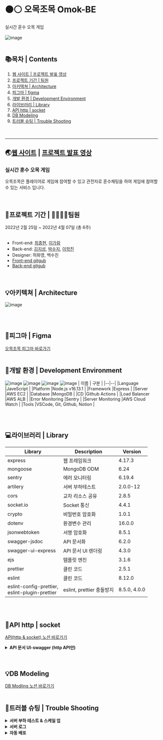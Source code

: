  # :black_circle::white_circle: 오목조목 Omok-BE 
실시간 훈수 오목 게임 <br>
<br>
![image](https://user-images.githubusercontent.com/84648177/162130022-7a8879ce-532c-491a-8569-8c2c76fc4d72.png)
<br><br>

## 📚목차   |  Contents
1. [웹 사이트 | 프로젝트 발표 영상](#웹-사이트---프로젝트-발표-영상)
2. [프로젝트 기간 | 팀원](#프로젝트-기간----팀원)
3. [아키텍쳐 | Architecture](#아키텍쳐----architecture)
4. [피그마 | figma](#피그마--figma)
5. [개발 환경 | Development Environment](#개발-환경--development-environment)
6. [라이브러리 | Library](#라이브러리----library)
7. [API http | socket](#api-http---socket)
8. [DB Modeling](#db-modeling)
9. [트러블 슈팅 | Trouble Shooting](#트러블-슈팅--trouble-shooting)
<br><br><br>

---

## 🌏[웹 사이트](https://omogjomog.com/) |  [프로젝트 발표 영상](https://youtu.be/uGsDLXacve4)
### **실시간 훈수 오목 게임** <br>
오목조목은 플레이어로 게임에 참여할 수 있고 관전자로 훈수채팅을 하여 게임에 참여할 수 있는 서비스 입니다.
<br><br><br>

## 📆프로젝트 기간  |  👨‍👩‍👧‍👧팀원
2022년 2월 25일 ~ 2022년 4월 07일 (총 6주)
<br><br>

* Front-end: [최종현](https://github.com/fatchoi3), [이가람](https://github.com/devmagrfs)
* Back-end: [김지성](https://github.com/jableee), [박수지](https://github.com/suzyp0223), [이학진](https://github.com/Haksae90)
* Designer: 허화영, 백수진
* [Front-end gitgub](https://github.com/fatchoi3/omog.git)
* [Back-end gitgub](https://github.com/Omok-BE/Omok-BE.git)
<br><br><br>

## 💡아키텍쳐  |  Architecture
![image](https://user-images.githubusercontent.com/84648177/162151194-238465bb-7c57-4096-a9e2-94986272f0c4.png)

<br><br>

## 🚀피그마 | Figma
[오목조목 피그마 바로가기](https://www.figma.com/file/xe93TTBrEOv0uUJykYl7cN/%ED%95%AD%ED%95%B4-99-2%EC%A1%B0-%ED%94%84%EB%A1%9C%EC%A0%9D%ED%8A%B8?node-id=0%3A1)
<br><br>

## 💎개발 환경 | Development Environment
![image](https://user-images.githubusercontent.com/84648177/162178084-1b9f830b-36c8-4a1b-8fee-d20d3fb41244.png)
![image](https://user-images.githubusercontent.com/84648177/162178154-5d51bab6-27c0-4e03-b47e-1a41ddb38d68.png)
![image](https://user-images.githubusercontent.com/84648177/162159039-b926d31a-4533-43cf-a024-4a28369fc618.png)
![image](https://user-images.githubusercontent.com/84648177/162159055-af51d57b-7757-4cc9-a47d-1c847010bd6b.png)
| 이름 | 구분 |
|--|--|
|Language |JaveScript |
|Platform |Node.js v16.13.1 |
|Framework |Express |
|Server |AWS EC2 |
|Database |MongoDB |
|CD |Github Actions |
|Load Balancer |AWS ALB |
|Error Monitoring |Sentry |
|Server Monitoring |AWS Cloud Watch |
|Tools |VSCode, Git, Github, Notion | 

<br><br>

## 💻라이브러리  |  Library
| Library | Description | Version |
|--|--|--|
|express |웹 프레임워크 |4.17.3 |
|mongoose|MongoDB ODM |6.24 |
|sentry |에러 모니터링 |6.19.4 |
|artilery |서버 부하테스트 |2.0.0-12 |
|cors |교차 리소스 공유 |2.8.5 |
|socket.io |Socket 통신 |4.4.1 |
|crypto |비밀번호 암호화 |1.0.1 |
|dotenv |환경변수 관리 |16.0.0 |
|jsonwebtoken |서명 암호화 |8.5.1 |
|swagger-jsdoc |API 문서화 |6.2.0 |
|swagger-ui-express |API 문서 UI 렌더링 |4.3.0 |
|ejs |템플릿 엔진 |3.1.6 | 
|prettier |클린 코드 |2.5.1 |
|eslint |클린 코드 |8.12.0  |
|eslint-config-prettier,<br> eslint-plugin-prettier |eslint, prettier 충돌방지 |8.5.0, 4.0.0 |

<br><br>

## 📣API http |  socket
[API(http & socket) 노션 바로가기](https://www.notion.so/API-6d0bc66baee54f9fb606ccb0970a2323)
<details> 
 <summary><strong> API 문서 UI-swagger (http API만) </strong></summary>
 <div markdown="1">
  <br>  
  
  ![api1](https://user-images.githubusercontent.com/84648177/162184073-61e41551-7e2f-4af8-a236-b051cf3a03b8.JPG)

  ![api2](https://user-images.githubusercontent.com/84648177/162184095-bc7b0e50-5b13-4b9c-846d-58d7c690e89c.JPG)

  ![api3](https://user-images.githubusercontent.com/84648177/162184118-423934a6-a49e-4009-8617-76194a57e5dc.JPG)

  ![api4](https://user-images.githubusercontent.com/84648177/162184129-2fa12faf-8da8-49a2-b87b-2bc4c33b669d.JPG)
  
</div>
</details>
<br><br>

## 💡DB Modeling
[DB Modling 노션 바로가기](https://www.notion.so/DB-Modeling-253f60c0231842c29f044bf6b374ce1b)
<br><br>

## 🎯트러블 슈팅 | Trouble Shooting
<details>
<summary><strong> 서버 부하 테스트 & 스케일 업 </strong></summary>
 <br>
 <ul>
   <li><strong>상황</strong>
    <p> 유저 테스트 중 무한 채팅으로 인한 서버 과부하가 발생하여, DB가 정상 작동을 안하는 문제 발생
   <li><strong>해결 방안</strong> 
    <p> 내부 논의를 통해 무한 채팅은 FE에서 해결하기로 하였으나, 적어도 70명이 동시에 플레이 가능한 서버가 필요할 것으로 판단함되어 스케일 업 하기로 결정
   <li><strong>서버 부하 테스트 관련</strong> 
    <p> 서비스 특성상 서버 부하 테스트는 socket 부분만 진행하면 될 것으로 판단
    <p> 처음에는 오픈소스로 대중적인 J METER를 이용하여 서버 부하 테스트를 진행하려했으나, socket.io와 호환 이슈가 있음을 발견
    <p> Node.js 라이브러리 중 socket.io에서 공식적으로 추천하는 Artillery를 통하여 서버 부하 테스트를 진행하기로 결정
    <p> 서비스 중 채팅과 팀 변경으로 인한 부하가 가장 클 것으로 판단되어, 두 가지를 집중적으로 반복하는 시나리오를 작성함
    <p> Artillery report와 AWS Cloud Watch로 서버 부하 수준을 파악하였고, 100명까지 서비스가 충분히 가능하다고 판단된 사양으로 스케일 업을 진행함
    <li><strong>서버 부하 테스트 결과</strong>
     <p> 시나리오 1 결과
      <img src="https://user-images.githubusercontent.com/95196634/162210742-d6ccfe60-2701-448d-8dd8-2b84a2cdd64e.png", width="1000">
     <p> 시나리오 2 결과
      <img src="https://user-images.githubusercontent.com/95196634/162211934-b3e6a7e4-81cc-4a29-9bad-61c4067c6a52.png", width="1000">
     <p> 시나리오 3 결과
      <img src="https://user-images.githubusercontent.com/95196634/162212142-798233d7-5870-4f3b-9351-239f12aec47b.png", width="1000">
   <li><strong>결과</strong> 
    <p> 스케일 업을 진행한 후로 부하 없이 서비스를 안정적으로 제공하고 있음
 </ul>
</details>

<details> 
<summary><strong> 서버 로그 </strong></summary>
 <br>
 <ul>
  <li><strong>상황</strong>
  <p> 게임이 끝나면 게임방과 유저의 정보들이 변경되기 때문에, 실시간으로 운영자들이 서버 로그를 추적하지 않으면 에러와 버그의 원인을 파악하기 어려운 문제 발생
  <li><strong>해결 과정</strong>
  <p> 버그를 해결하기 위해, 버그가 일어난 당시의 서버 로그와 유저와 해당 게임방의 정보를 저장, 추적해야겠다고 판단함
  <p> 게임창에 서버 리폿 버튼을 생성하여, 유저가 간단한 설명과 함께 버그 리폿을 하면 게임방과 유저들의 정보를 저장되어 버그가 일어났을 당시의 상호아을 확인할 수 있게 만듦
  <p> PM2 logrotate 모듈을 통해 일자별로 err로그와 out로그로 나누어서 저장하여 관리
  <p> Sentry를 사용하여 에러가 언제 발생했는지 확인하여 정확한 에러 로그를 파악할 수 있도록 함
  <li><strong>결과</strong>
  <p> 버그 리폿 정보를 통해 서버 로그를 추적함으로 에러와 버그를 보완하고 있음
</details>

<details> 
 <summary><strong> 자동 배포 </strong></summary>
 <br>
 <ul>
  <li><strong>상황 1</strong>
  <p> 배포하여 서비스를 운영하다보니 버그나 기능을 수정하여도, 서비스를 운영 중인 유저로 인해 즉시 배포하기가 어려움
  <li><strong>해결 과정</strong>
  <p> 스케일 아웃을 하여 무중단 배포를 하는 것을 고려했으나, 정확하게 서버마다 같은 방에서 게임을 하는 사람들을 배분하는 것이 불가능하고, 포인트와 승패가 민감한 게임이라 무중단 배포가 현재 서비스에 맞지 않는 배포 방식이라 판단함 
  <p> 사용자의 이용 시간대를 보니 새벽 4시경에는 이용자가 거의 없다고 판단되어, 해당 시간대에 자동 배포하여 업데이트 하는 것으로 문제를 해결할 수 있다고 판단함.
  <p> 여러 자동 배포 툴 중에 전반적으로 효율적인 Github Actions를 사용하기로 결정함
 <br><br>
 <li><strong>상황 2</strong>  
  <p> Github Actions를 테스트하던 중, Actions schedule의 실행 딜레이가 있음을 알게 발견하였고, 실제로 해당 이슈가 있음을 발견함
  <p> 테스트를 거쳐 평균 대략 10분 정도 딜레이가 되는 것을 파악하였고, 시간대상 큰 무리가 없을 것으로 판단되어, 서버에 공식적으로 새벽 4:00~4:30을 서버 업데이트 시간으로 공지하고 자동배포를 시작함
   <li><strong>결과</strong>
  <p> Github Actions를 통해 버그 리폿으로 파악된 버그들을 수정하여, 매일 새벽 4시 경에 자동 배포하는 방식으로 서비스를 운영하고 있음
<img width="969" alt="스크린샷 2022-04-07 오후 10 55 09" src="https://user-images.githubusercontent.com/95196634/162215800-7839ac4b-9ba2-4df9-ab2a-9f9e90d240c9.png">

 </ul>
</details>


<br><br><br>


